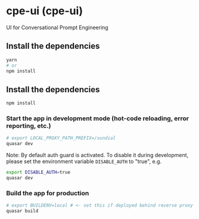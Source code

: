 # cpe-ui (cpe-ui)

UI for Conversational Prompt Engineering

## Install the dependencies
```bash
yarn
# or
npm install
```

## Install the dependencies
```bash
npm install
```

### Start the app in development mode (hot-code reloading, error reporting, etc.)
```bash
# export LOCAL_PROXY_PATH_PREFIX=/sundial
quasar dev
```

Note: By default auth guard is activated. To disable it during development, please set the environment variable `DISABLE_AUTH` to "true", e.g.
```bash
export DISABLE_AUTH=true
quasar dev
```

### Build the app for production
```bash
# export BUILDENV=local # <- set this if deployed behind reverse proxy with path removal
quasar build
```
